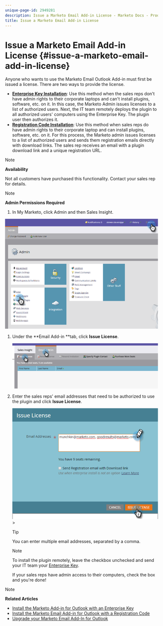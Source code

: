 ```yaml
---
unique-page-id: 2949281
description: Issue a Marketo Email Add-in License - Marketo Docs - Product Documentation
title: Issue a Marketo Email Add-in License
---
```


# Issue a Marketo Email Add-in License {#issue-a-marketo-email-add-in-license}

Anyone who wants to use the Marketo Email Outlook Add-in must first be issued a license. There are two ways to provide the license.

* **[Enterprise Key Installation](install-the-marketo-add-in-for-outlook-with-an-enterprise-key.md)**: Use this method when the sales reps don't have admin rights to their corporate laptops and can't install plugins, software, etc. on it. In this case, the Marketo Admin issues licenses to a list of authorized users. Next, the IT team remotely deploys the plugin to all authorized users' computers using the Enterprise Key. The plugin user then authorizes it. 
* **[Registration Code Installation](install-the-marketo-email-add-in-for-outlook-with-a-registration-code.md)**: Use this method when sales reps do have admin rights to their corporate laptop and can install plugins, software, etc. on it. For this process, the Marketo admin issues licenses to a list of authorized users and sends them registration emails directly with download links. The sales rep receives an email with a plugin download link and a unique registration URL.

>[!NOTE]
>
>**Availability**
>
>Not all customers have purchased this functionality. Contact your sales rep for details. 

>[!NOTE]
>
>**Admin Permissions Required**

1. In My Marketo, click Admin and then Sales Insight.

![](assets/image2015-7-20-17-3a48-3a17.png)

1. Under the **Email Add-in **tab, click **Issue License**.

   ![](assets/image2016-7-22-10-3a20-3a15.png)

1. Enter the sales reps' email addresses that need to be authorized to use the plugin and click **Issue License**.

   ![](assets/image2016-8-31-9-3a37-3a8.png)>

   >[!TIP]
   >
   >You can enter multiple email addresses, separated by a comma. 

   >[!NOTE]
   >
   >To install the plugin remotely, leave the checkbox unchecked and send your IT team your [Enterprise Key](http://docs.marketo.com/display/DOCS/Install+the+Marketo+Add-in+for+Outlook+with+an+Enterprise+Key).
   >
   >If your sales reps have admin access to their computers, check the box and you're done!

>[!NOTE]
>
>**Related Articles**
>
>* [Install the Marketo Add-in for Outlook with an Enterprise Key](install-the-marketo-add-in-for-outlook-with-an-enterprise-key.md)
>* [Install the Marketo Email Add-in for Outlook with a Registration Code](install-the-marketo-email-add-in-for-outlook-with-a-registration-code.md)
>* [Upgrade your Marketo Email Add-In for Outlook](upgrade-your-marketo-email-add-in-for-outlook.md)
